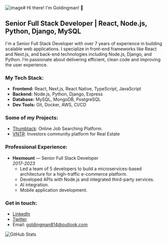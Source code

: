 ![image](https://github.com/user-attachments/assets/f62071ab-29a1-446c-9c9d-8247bc408c30)# Hi there! I'm Goldingman! 👋
## Senior Full Stack Developer | React, Node.js, Python, Django, MySQL

I'm a Senior Full Stack Developer with over 7 years of experience in building scalable web applications. I specialize in front-end frameworks like React and Next.js, and back-end technologies including Node.js, Django, and Python. I’m passionate about delivering efficient, clean code and improving the user experience.

### My Tech Stack:
- **Frontend:** React, Next.js, React Native, TypeScript, JavaScript
- **Backend:** Node.js, Python, Django, Express
- **Database:** MySQL, MongoDB, PostgreSQL
- **Dev Tools:** Git, Docker, AWS, CI/CD

### Some of my Projects:
- [Thumbtack](https://www.thumbtack.com/![image](https://github.com/user-attachments/assets/ca2209ab-5e51-4a10-991f-5766bf08e72e)
): Online Job Searching Platform.
- [VNTR]([link](https://www.vntr.vc/)![image](https://github.com/user-attachments/assets/2fefeba4-e1ce-421a-9a2a-a925851ad81c)
): Investors community platform for Real Estate

### Professional Experience:
- **Hexmount** — Senior Full Stack Developer  
  _2017-2023_
  - Led a team of 5 developers to build a microservices-based architecture for a high-traffic e-commerce platform.
  - Developed APIs with Node.js and integrated third-party services.
  - AI integration.
  - Mobile application development.


### Get in touch:
- [LinkedIn](link)
- [Twitter](link)
- Email: [goldingman814@outlook.com](mailto:goldingman814@outlook.com)

![GitHub Stats](https://github-readme-stats.vercel.app/api?username=goldingman&show_icons=true&count_private=true&theme=dark)

